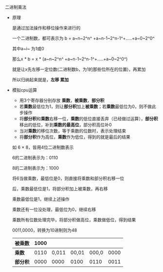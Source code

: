 二进制乘法

* 原理

  是通过加法操作和移位操作来进行的

  一个二进制数，都可表示为 b =  a~n~2^n^ +a~n-1~2^n-1^+.....+a~0~2^0^

  其中a~i~ 为1或0

  那么x * b = x * (a~n~2^n^ +a~n-1~2^n-1^+.....+a~0~2^0^)

  就是让x先左移一定位数(二进制数b，为1的那些位所在的位置)，再累加

  所以归纳起来就是，**左移 累加**

* 模拟cpu运算

  * 用3个寄存器分别存放  **乘数**，**被乘数**，**部分积**
  * 若**乘数**最低位为1，则让**部分积**加上**被乘数**；若**乘数**最低位为0，则不做此步操作
  * 将**部分积**和**乘数**右移一位，**乘数**的低位直接丢弃（已经做过运算），**部分积**移出的低位，补到**乘数的最高位**，部分积高位补0
  * 当对**乘数**的移位次数，等于乘数的位数时，表示处理结束
  * 将**部分积**作为高位，**乘数**作为低位，得到的就是最后的结果

  如 6 × 8，皆用4位二进制数表示

  6的二进制表示为：0110

  8的二进制表示为：1000

  将6当做乘数，最低位是0，则直接将乘数和部分积右移一位

  后，乘数最低位是1，将部分积加上被乘数，再右移

  乘数最低位是1，继续上述操作

  乘数还有一位没处理，最低位为0，继续右移

  乘数所有位数处理完毕，将部分积做高位，乘数做低位，得到结果

  0011,0000，转换为10进制则为48

  | 被乘数     | 1000 |       |       |       |      |
  | ---------- | ---- | ----- | ----- | ----- | ---- |
  | **乘数**   | 0110 | 0,011 | 00,01 | 000,0 | 0000 |
  | **部分积** | 0000 | 0000  | 0100  | 0110  | 0011 |

  